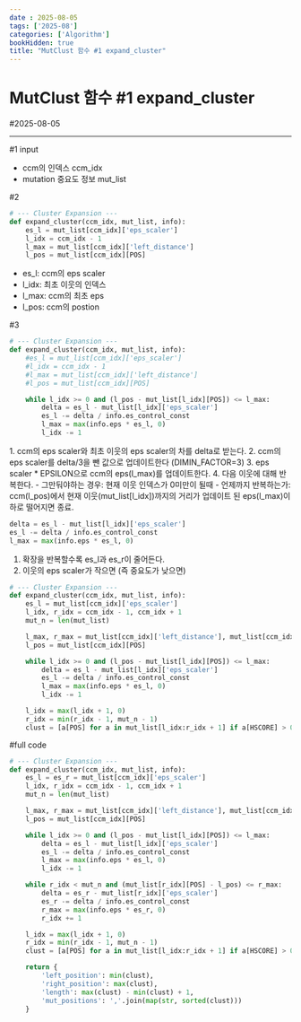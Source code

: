 ```yaml
---
date : 2025-08-05
tags: ['2025-08']
categories: ['Algorithm']
bookHidden: true
title: "MutClust 함수 #1 expand_cluster"
---
```


# MutClust 함수 #1 expand_cluster

#2025-08-05

---


#1 input
- ccm의 인덱스 ccm_idx
- mutation 중요도 정보 mut_list

#2

```python
# --- Cluster Expansion ---
def expand_cluster(ccm_idx, mut_list, info):
    es_l = mut_list[ccm_idx]['eps_scaler']
    l_idx = ccm_idx - 1
    l_max = mut_list[ccm_idx]['left_distance']
    l_pos = mut_list[ccm_idx][POS]
```

- es_l: ccm의 eps scaler
- l_idx: 최초 이웃의 인덱스
- l_max: ccm의 최초 eps
- l_pos: ccm의 postion

#3

```python
# --- Cluster Expansion ---
def expand_cluster(ccm_idx, mut_list, info):
    #es_l = mut_list[ccm_idx]['eps_scaler']
    #l_idx = ccm_idx - 1
    #l_max = mut_list[ccm_idx]['left_distance']
    #l_pos = mut_list[ccm_idx][POS]

    while l_idx >= 0 and (l_pos - mut_list[l_idx][POS]) <= l_max:
        delta = es_l - mut_list[l_idx]['eps_scaler']
        es_l -= delta / info.es_control_const
        l_max = max(info.eps * es_l, 0)
        l_idx -= 1
```

<Logic>
1. ccm의 eps scaler와 최초 이웃의 eps scaler의 차를 delta로 받는다.
2. ccm의 eps scaler를 delta/3을 뺀 값으로 업데이트한다 (DIMIN_FACTOR=3)
3. eps scaler * EPSILON으로 ccm의 eps(l_max)를 업데이트한다.
4. 다음 이웃에 대해 반복한다.
   - 그만둬야하는 경우: 현재 이웃 인덱스가 0미만이 될때
   - 언제까지 반복하는가: ccm(l_pos)에서 현재 이웃(mut_list[l_idx])까지의 거리가 업데이트 된 eps(l_max)이하로 떨어지면 종료.

<Key point>

```python
delta = es_l - mut_list[l_idx]['eps_scaler']
es_l -= delta / info.es_control_const
l_max = max(info.eps * es_l, 0)
```

1. 확장을 반복할수록 es_l과 es_r이 줄어든다.
2. 이웃의 eps scaler가 작으면 (즉 중요도가 낮으면) 

```python
# --- Cluster Expansion ---
def expand_cluster(ccm_idx, mut_list, info):
    es_l = mut_list[ccm_idx]['eps_scaler']
    l_idx, r_idx = ccm_idx - 1, ccm_idx + 1
    mut_n = len(mut_list)

    l_max, r_max = mut_list[ccm_idx]['left_distance'], mut_list[ccm_idx]['right_distance']
    l_pos = mut_list[ccm_idx][POS]

    while l_idx >= 0 and (l_pos - mut_list[l_idx][POS]) <= l_max:
        delta = es_l - mut_list[l_idx]['eps_scaler']
        es_l -= delta / info.es_control_const
        l_max = max(info.eps * es_l, 0)
        l_idx -= 1

    l_idx = max(l_idx + 1, 0)
    r_idx = min(r_idx - 1, mut_n - 1)
    clust = [a[POS] for a in mut_list[l_idx:r_idx + 1] if a[HSCORE] > 0]
```


#full code

```python
# --- Cluster Expansion ---
def expand_cluster(ccm_idx, mut_list, info):
    es_l = es_r = mut_list[ccm_idx]['eps_scaler']
    l_idx, r_idx = ccm_idx - 1, ccm_idx + 1
    mut_n = len(mut_list)

    l_max, r_max = mut_list[ccm_idx]['left_distance'], mut_list[ccm_idx]['right_distance']
    l_pos = mut_list[ccm_idx][POS]

    while l_idx >= 0 and (l_pos - mut_list[l_idx][POS]) <= l_max:
        delta = es_l - mut_list[l_idx]['eps_scaler']
        es_l -= delta / info.es_control_const
        l_max = max(info.eps * es_l, 0)
        l_idx -= 1

    while r_idx < mut_n and (mut_list[r_idx][POS] - l_pos) <= r_max:
        delta = es_r - mut_list[r_idx]['eps_scaler']
        es_r -= delta / info.es_control_const
        r_max = max(info.eps * es_r, 0)
        r_idx += 1

    l_idx = max(l_idx + 1, 0)
    r_idx = min(r_idx - 1, mut_n - 1)
    clust = [a[POS] for a in mut_list[l_idx:r_idx + 1] if a[HSCORE] > 0]

    return {
        'left_position': min(clust),
        'right_position': max(clust),
        'length': max(clust) - min(clust) + 1,
        'mut_positions': ','.join(map(str, sorted(clust)))
    }
```
